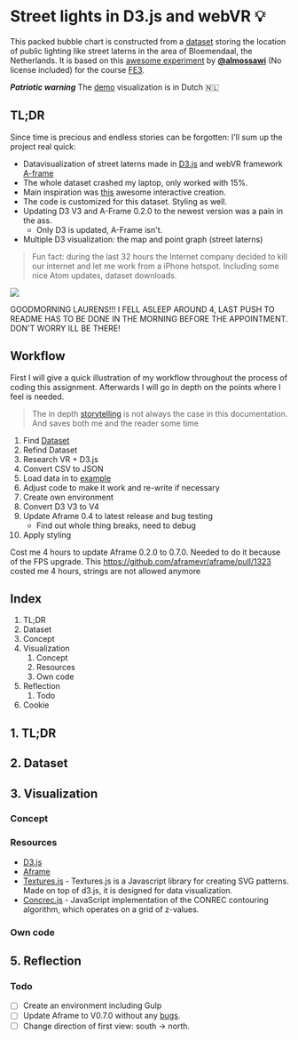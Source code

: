 # Street lights in D3.js and webVR 💡

This packed bubble chart is constructed from a [dataset][overheid-data] storing the location of public lighting like street laterns in the area of Bloemendaal, the Netherlands. It is based on this [awesome experiment][example-repo] by [**@almossawi**][example-repo_author] (No license included) for the course [FE3](fe3).

**_Patriotic warning_** The [demo](https://danoszz.github.io/fe3-assessment-2/) visualization is in Dutch 🇳🇱

## TL;DR

Since time is precious and endless stories can be forgotten: I'll sum up the project real quick:

* Datavisualization of street laterns made in [D3.js][rs_aframe] and webVR framework [A-frame][rs_aframe]
* The whole dataset crashed my laptop, only worked with 15%.
* Main inspiration was [this][example-repo] awesome interactive creation.
* The code is customized for this dataset. Styling as well.
* Updating D3 V3 and A-Frame 0.2.0 to the newest version was a pain in the ass.
	* Only D3 is updated, A-Frame isn't.
* Multiple D3 visualization: the map and point graph (street laterns)

> Fun fact: during the last 32 hours the Internet company decided to kill our internet and let me work from a iPhone hotspot. Including some nice Atom updates, dataset downloads.

![][cover]




GOODMORNING LAURENS!!! I FELL ASLEEP AROUND 4, LAST PUSH TO README HAS TO BE DONE IN THE MORNING BEFORE THE APPOINTMENT. DON'T WORRY ILL BE THERE!



## Workflow

First I will give a quick illustration of my workflow throughout the process of coding this assignment. Afterwards I will go in depth on the points where I feel is needed.

> The in depth [storytelling](https://github.com/danoszz/fe3-assessment-2/blob/master/readme.md) is not always the case in this documentation. And saves both me and the reader some time

1. Find [Dataset](https://data.overheid.nl/data/dataset/ovl-bloemendaal)
2. Refind Dataset
3. Research VR + D3.js
4. Convert CSV to JSON
5. Load data in to [example](https://github.com/almossawi/aframe-d3-visualization)
6. Adjust code to make it work and re-write if necessary
7. Create own environment
7. Convert D3 V3 to V4
8. Update Aframe 0.4 to latest release and bug testing
   * Find out whole thing breaks, need to debug
9. Apply styling


Cost me 4 hours to update Aframe 0.2.0 to 0.7.0. Needed to do it because of the FPS upgrade. This https://github.com/aframevr/aframe/pull/1323 costed me 4 hours, strings are not allowed anymore
## Index

1. TL;DR
2. Dataset
3. Concept
4. Visualization
	1. Concept
	2. Resources
	3. Own code
5. Reflection
	1. Todo
6. Cookie

## 1. TL;DR

## 2. Dataset

## 3. Visualization

### Concept
### Resources

* [D3.js](#)
* [Aframe](#)
* [Textures.js](http://riccardoscalco.github.io/textures/) - Textures.js is a Javascript library for creating SVG patterns. Made on top of d3.js, it is designed for data visualization.
* [Concrec.js](https://github.com/jasondavies/conrec.js) - JavaScript implementation of the CONREC contouring algorithm, which operates on a grid of z-values.


### Own code

## 5. Reflection

### Todo

* [ ] Create an environment including Gulp
* [ ] Update Aframe to V0.7.0 without any [bugs](https://github.com/aframevr/aframe/pull/1323).
* [ ] Change direction of first view: south -> north.

[overheid-data]: https://data.overheid.nl/data/dataset/ovl-bloemendaal

[example-repo]: https://github.com/almossawi/aframe-d3-visualization
[example-repo_author]: https://github.com/almossawi/
[course-url]: https://cmda-fe3.github.io/course-17-18
[cover]: assets/images/preview.png
[rs_aframe]: https://aframe.io/
[rs_d3]: https://d3js.org/





[banner]: https://cdn.rawgit.com/cmda-fe3/logo/a4b0614/banner-assessment-3.svg

[a2]: https://github.com/cmda-fe3/course-17-18/tree/master/assessment-3#description

[fe3]: https://github.com/cmda-fe3

[cmda]: https://github.com/cmda

[pages]: https://pages.github.com
